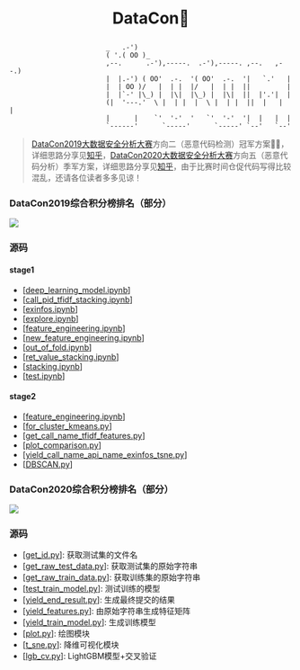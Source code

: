 # <p align="center">DataCon:beers:</p>

```shell
                        _   .-')
                        ( '.( OO )_
                        ,--.      .-'),-----.  .-'),-----. ,--.   ,--.)
                        |  |.-') ( OO'  .-.  '( OO'  .-.  '|   `.'   |
                        |  | OO )/   |  | |  |/   |  | |  ||         |
                        |  |`-' |\_) |  |\|  |\_) |  |\|  ||  |'.'|  |
                        (|  '---.'  \ |  | |  |  \ |  | |  ||  |   |  |
                        |      |    `'  '-'  '   `'  '-'  '|  |   |  |
                        `------'      `-----'      `-----' `--'   `--'
```
> [DataCon2019大数据安全分析大赛](https://www.butian.net/datacon)方向二（恶意代码检测）冠军方案:rose::rose:，详细思路分享见[知乎](https://zhuanlan.zhihu.com/p/64252076)，[DataCon2020大数据安全分析大赛](https://datacon.qianxin.com/#integral)方向五（恶意代码分析）季军方案，详细思路分享见[知乎](https://zhuanlan.zhihu.com/p/185715807)，由于比赛时间仓促代码写得比较混乱，还请各位读者多多见谅！

### DataCon2019综合积分榜排名（部分）

![](https://github.com/yhangf/DataCon/blob/master/DataCon2019/useful/rank.png)

### 源码

#### stage1

- [[deep_learning_model.ipynb](https://nbviewer.jupyter.org/github/yhangf/DataCon/blob/master/DataCon2019/code/stage1/deep_learning_model.ipynb)]
- [[call_pid_tfidf_stacking.ipynb](https://nbviewer.jupyter.org/github/yhangf/DataCon/blob/master/DataCon2019/code/stage1/call_pid_tfidf_stacking.ipynb)]
- [[exinfos.ipynb](https://nbviewer.jupyter.org/github/yhangf/DataCon/blob/master/DataCon2019/code/stage1/exinfos.ipynb)]
- [[explore.ipynb](https://nbviewer.jupyter.org/github/yhangf/DataCon/blob/master/DataCon2019/code/stage1/explore.ipynb)]
- [[feature_engineering.ipynb](https://nbviewer.jupyter.org/github/yhangf/DataCon/blob/master/DataCon2019/code/stage1/feature_engineering.ipynb)]
- [[new_feature_engineering.ipynb](https://nbviewer.jupyter.org/github/yhangf/DataCon/blob/master/DataCon2019/code/stage1/new_feature_engineering.ipynb)]
- [[out_of_fold.ipynb](https://nbviewer.jupyter.org/github/yhangf/DataCon/blob/master/DataCon2019/code/stage1/out_of_fold.ipynb)]
- [[ret_value_stacking.ipynb](https://nbviewer.jupyter.org/github/yhangf/DataCon/blob/master/DataCon2019/code/stage1/ret_value_stacking.ipynb)]
- [[stacking.ipynb](https://nbviewer.jupyter.org/github/yhangf/DataCon/blob/master/DataCon2019/code/stage1/stacking.ipynb)]
- [[test.ipynb](https://nbviewer.jupyter.org/github/yhangf/DataCon/blob/master/DataCon2019/code/stage1/test.ipynb)]

#### stage2

- [[feature_engineering.ipynb](https://nbviewer.jupyter.org/github/yhangf/DataCon/blob/master/DataCon2019/code/stage2/feature_engineering.ipynb)]
- [[for_cluster_kmeans.py](https://github.com/yhangf/DataCon/blob/master/DataCon2019/code/stage2/for_cluster_kmeans.py)]
- [[get_call_name_tfidf_features.py](https://github.com/yhangf/DataCon/blob/master/DataCon2019/code/stage2/get_call_name_tfidf_features.py)]
- [[plot_comparison.py](https://github.com/yhangf/DataCon/blob/master/DataCon2019/code/stage2/plot_comparison.py)]
- [[yield_call_name_api_name_exinfos_tsne.py](https://github.com/yhangf/DataCon/blob/master/DataCon2019/code/stage2/yield_call_name_api_name_exinfos_tsne.py)]
- [[DBSCAN.py](https://github.com/yhangf/DataCon/blob/master/DataCon2019/code/stage2/DBSCAN.py)]

### DataCon2020综合积分榜排名（部分）

![](https://github.com/yhangf/DataCon/blob/master/DataCon2020/PPT/picture/2020rank.png)

### 源码

- [[get_id.py](https://github.com/yhangf/DataCon/blob/master/DataCon2020/codes/get_id.py)]: 获取测试集的文件名
- [[get_raw_test_data.py](https://github.com/yhangf/DataCon/blob/master/DataCon2020/codes/get_raw_test_data.py)]: 获取测试集的原始字符串
- [[get_raw_train_data.py](https://github.com/yhangf/DataCon/blob/master/DataCon2020/codes/get_raw_train_data.py)]: 获取训练集的原始字符串
- [[test_train_model.py](https://github.com/yhangf/DataCon/blob/master/DataCon2020/codes/test_train_model.py)]: 测试训练的模型
- [[yield_end_result.py](https://github.com/yhangf/DataCon/blob/master/DataCon2020/codes/yield_end_result.py)]: 生成最终提交的结果
- [[yield_features.py](https://github.com/yhangf/DataCon/blob/master/DataCon2020/codes/yield_features.py)]: 由原始字符串生成特征矩阵
- [[yield_train_model.py](https://github.com/yhangf/DataCon/blob/master/DataCon2020/codes/yield_train_model.py)]: 生成训练模型
- [[plot.py](https://github.com/yhangf/DataCon/blob/master/DataCon2020/codes/plot.py)]: 绘图模块
- [[t_sne.py](https://github.com/yhangf/DataCon/blob/master/DataCon2020/codes/t_sne.py)]: 降维可视化模块
- [[lgb_cv.py](https://github.com/yhangf/DataCon/blob/master/DataCon2020/codes/lgb_cv.py)]: LightGBM模型+交叉验证
